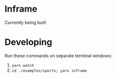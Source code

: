 # Inframe

Currently being built

# Developing

Run these commands on separate terminal windows:

1. `yarn watch`
2. `cd ./examples/sports; yarn inframe`
